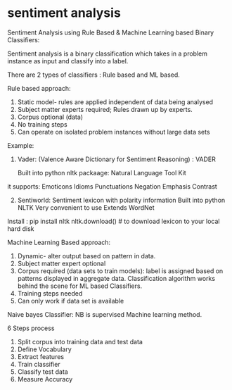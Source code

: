 # sentiment analysis
Sentiment Analysis using Rule Based & Machine Learning based Binary Classifiers:

Sentiment analysis is a binary classification which
takes in a problem instance as input and classify into a label.

There are 2 types of classifiers : Rule based and ML based.

Rule based approach:
1) Static model- rules are applied independent of data being analysed
2) Subject matter experts required; Rules drawn up by experts.
3) Corpus optional (data)
4) No training steps
5) Can operate on isolated problem instances without large data sets

Example:

1) Vader: (Valence Aware Dictionary for Sentiment Reasoning) : VADER

    Built into python nltk packaage: Natural Language Tool Kit

it supports:
     Emoticons
     Idioms
     Punctuations
     Negation
     Emphasis
     Contrast


2) Sentiworld:
    Sentiment lexicon with polarity information
    Built into python NLTK
    Very convenient to use
    Extends WordNet

Install :
pip install nltk
nltk.download() # to download lexicon to your local hard disk

Machine Learning Based approach:

1) Dynamic- alter output based on pattern in data.
2) Subject matter expert optional
3) Corpus required (data sets to train models):
   label is assigned based on patterns displayed in aggregate data.
   Classification algorithm works behind the scene for ML based Classifiers.
4) Training steps needed
5) Can only work if data set is available

Naive bayes Classifier:
NB is supervised Machine learning method.

6 Steps process

1) Split corpus into training data and test data
2) Define Vocabulary
3) Extract features
4) Train classifier
5) Classify test data
6) Measure Accuracy



